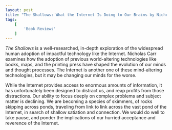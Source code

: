 ```yaml
---
layout: post
title: "The Shallows: What the Internet Is Doing to Our Brains by Nicholas Carr"
tags:
    [
        'Book Reviews'
    ]
---
```


_The Shallows_ is a well-researched, in-depth exploration of the widespread human adoption of impactful technology like the Internet. Nicholas Carr examines how the adoption of previous world-altering technologies like books, maps, and the printing press have shaped the evolution of our minds and thought processes. The Internet is another one of these mind-altering technologies, but it may be changing our minds for the worse.

While the Internet provides access to enormous amounts of information, it has unfortunately been designed to distract us, and reap profits from those distractions. Our ability to focus deeply on complex problems and subject matter is declining. We are becoming a species of skimmers, of rocks skipping across ponds, traveling from link to link across the vast pond of the Internet, in search of shallow satiation and connection. We would do well to take pause, and ponder the implications of our hurried acceptance and reverence of the Internet.
